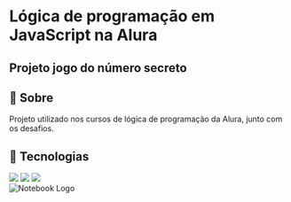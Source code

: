 # Lógica de programação em JavaScript na Alura

<h2>Projeto jogo do número secreto</h2>

<h2>🔖 Sobre</h2>
<p>Projeto utilizado nos cursos de lógica de programação da Alura, junto com os desafios.</p>

## 🚀 Tecnologias
<div>
  <img src="https://img.shields.io/badge/HTML-239120?style=for-the-badge&logo=html5&logoColor=white">
  <img src="https://img.shields.io/badge/CSS-239120?&style=for-the-badge&logo=css3&logoColor=white">
  <img src="https://img.shields.io/badge/JavaScript-F7DF1E?style=for-the-badge&logo=javascript&logoColor=black">
</div>

<img src="https://images.unsplash.com/photo-1607799279861-4dd421887fb3?q=80&w=1770&auto=format&fit=crop&ixlib=rb-4.0.3&ixid=M3wxMjA3fDB8MHxwaG90by1wYWdlfHx8fGVufDB8fHx8fA%3D%3D" alt="Notebook Logo" />
